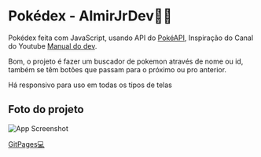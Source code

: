 
# Pokédex - AlmirJrDev👨‍💻

Pokédex feita com JavaScript, usando API do 
 [PokéAPI](https://pokeapi.co/), Inspiração do Canal do Youtube [Manual do dev](https://www.youtube.com/watch?v=SjtdH3dWLa8).

 Bom, o projeto é fazer um buscador de pokemon através de nome ou id, também se têm botões que passam para o próximo ou pro anterior.

 Há responsivo para uso em todas os tipos de telas

 

## Foto do projeto

![App Screenshot](https://via.placeholder.com/468x300?text=App+Screenshot+Here)

[GitPages💻](https://almirjrdev.github.io/Pok-dex/)
